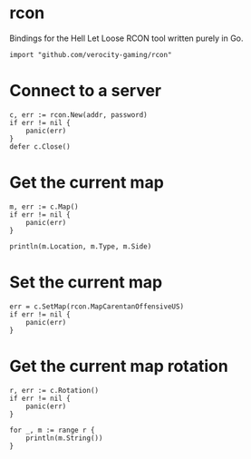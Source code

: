 # rcon
Bindings for the Hell Let Loose RCON tool written purely in Go.

`import "github.com/verocity-gaming/rcon"`

# Connect to a server
```
c, err := rcon.New(addr, password)
if err != nil {
	panic(err)
}
defer c.Close()
```

# Get the current map
```
m, err := c.Map()
if err != nil {
	panic(err)
}

println(m.Location, m.Type, m.Side)
```

# Set the current map
```
err = c.SetMap(rcon.MapCarentanOffensiveUS)
if err != nil {
	panic(err)
}
```

# Get the current map rotation
```
r, err := c.Rotation()
if err != nil {
	panic(err)
}

for _, m := range r {
	println(m.String())
}
```